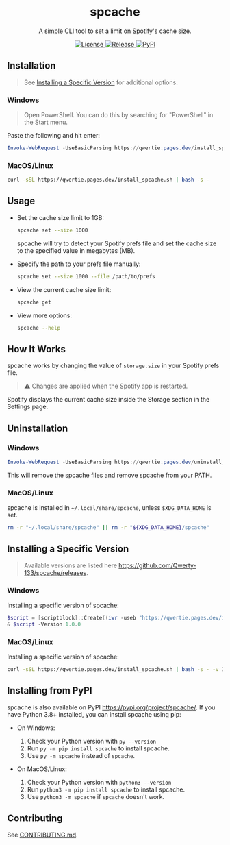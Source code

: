 <!-- markdownlint-disable-next-line first-line-heading -->
<div align="center">
  <h1>spcache</h1>
  A simple CLI tool to set a limit on Spotify's cache size.
</div>

<p align="center">
  <a href="LICENSE">
    <img alt="License" src="https://img.shields.io/github/license/Qwerty-133/spcache">
  </a>
  <a href="https://github.com/Qwerty-133/spcache/releases/latest">
    <img alt="Release" src="https://img.shields.io/github/v/release/Qwerty-133/spcache">
  </a>
  <a href="https://pypi.org/project/spcache/">
    <img alt="PyPI" src="https://img.shields.io/pypi/v/spcache">
  </a>
</p>

## Installation

> See [Installing a Specific Version](#installing-a-specific-version) for additional options.

### Windows

> Open PowerShell. You can do this by searching for "PowerShell" in the Start menu.

Paste the following and hit enter:

```powershell
Invoke-WebRequest -UseBasicParsing https://qwertie.pages.dev/install_spcache.ps1 | Invoke-Expression
```

### MacOS/Linux

```bash
curl -sSL https://qwertie.pages.dev/install_spcache.sh | bash -s -
```

## Usage

-   Set the cache size limit to 1GB:

    ```bash
    spcache set --size 1000
    ```

    spcache will try to detect your Spotify prefs file and set the cache size to the specified value in megabytes (MB).

-   Specify the path to your prefs file manually:

    ```bash
    spcache set --size 1000 --file /path/to/prefs
    ```

-   View the current cache size limit:

    ```bash
    spcache get
    ```

-   View more options:

    ```bash
    spcache --help
    ```

## How It Works

spcache works by changing the value of `storage.size` in your Spotify prefs file.

> :warning: Changes are applied when the Spotify app is restarted.

Spotify displays the current cache size inside the Storage section in the Settings page.

## Uninstallation

### Windows

```powershell
Invoke-WebRequest -UseBasicParsing https://qwertie.pages.dev/uninstall_spcache.ps1 | Invoke-Expression
```

This will remove the spcache files and remove spcache from your PATH.

### MacOS/Linux

spcache is installed in `~/.local/share/spcache`, unless `$XDG_DATA_HOME` is set.

```bash
rm -r "~/.local/share/spcache" || rm -r "${XDG_DATA_HOME}/spcache"
```

## Installing a Specific Version

> Available versions are listed here <https://github.com/Qwerty-133/spcache/releases>.

### Windows

Installing a specific version of spcache:

```powershell
$script = [scriptblock]::Create((iwr -useb "https://qwertie.pages.dev/install_spcache.ps1").Content)
& $script -Version 1.0.0
```

### MacOS/Linux

Installing a specific version of spcache:

```bash
curl -sSL https://qwertie.pages.dev/install_spcache.sh | bash -s - -v 1.0.0
```

## Installing from PyPI

spcache is also available on PyPI <https://pypi.org/project/spcache/>.
If you have Python 3.8+ installed, you can install spcache using pip:

-   On Windows:

    1. Check your Python version with `py --version`
    2. Run `py -m pip install spcache` to install spcache.
    3. Use `py -m spcache` instead of `spcache`.

-   On MacOS/Linux:

    1. Check your Python version with `python3 --version`
    2. Run `python3 -m pip install spcache` to install spcache.
    3. Use `python3 -m spcache` if `spcache` doesn't work.

## Contributing

See [CONTRIBUTING.md](CONTRIBUTING.md).
